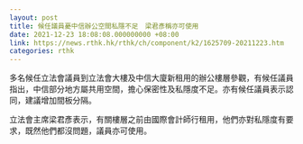 ```yaml
---
layout: post
title: 候任議員憂中信辦公空間私隱不足　梁君彥稱亦可使用
date: 2021-12-23 18:08:08.000000000 +08:00
link: https://news.rthk.hk/rthk/ch/component/k2/1625709-20211223.htm
categories: rthk
---
```


多名候任立法會議員到立法會大樓及中信大廈新租用的辦公樓層參觀，有候任議員指出，中信部分地方屬共用空間，擔心保密性及私隱度不足。亦有候任議員表示認同，建議增加間板分隔。

立法會主席梁君彥表示，有關樓層之前由國際會計師行租用，他們亦對私隱度有要求，既然他們都沒問題，議員亦可使用。
